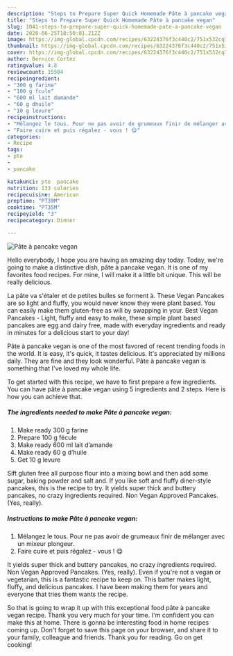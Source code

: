 ```yaml
---
description: "Steps to Prepare Super Quick Homemade Pâte à pancake vegan"
title: "Steps to Prepare Super Quick Homemade Pâte à pancake vegan"
slug: 1041-steps-to-prepare-super-quick-homemade-pate-a-pancake-vegan
date: 2020-06-25T18:50:01.212Z
image: https://img-global.cpcdn.com/recipes/63224376f3c440c2/751x532cq70/pate-a-pancake-vegan-photo-principale-de-la-recette.jpg
thumbnail: https://img-global.cpcdn.com/recipes/63224376f3c440c2/751x532cq70/pate-a-pancake-vegan-photo-principale-de-la-recette.jpg
cover: https://img-global.cpcdn.com/recipes/63224376f3c440c2/751x532cq70/pate-a-pancake-vegan-photo-principale-de-la-recette.jpg
author: Bernice Cortez
ratingvalue: 4.8
reviewcount: 15504
recipeingredient:
- "300 g farine"
- "100 g fcule"
- "600 ml lait damande"
- "60 g dhuile"
- "10 g levure"
recipeinstructions:
- "Mélangez le tous. Pour ne pas avoir de grumeaux finir de mélanger avec un mixeur plongeur."
- "Faire cuire et puis régalez - vous ! 😋"
categories:
- Recipe
tags:
- pte
- 
- pancake

katakunci: pte  pancake 
nutrition: 133 calories
recipecuisine: American
preptime: "PT39M"
cooktime: "PT35M"
recipeyield: "3"
recipecategory: Dinner

---
```



![Pâte à pancake vegan](https://img-global.cpcdn.com/recipes/63224376f3c440c2/751x532cq70/pate-a-pancake-vegan-photo-principale-de-la-recette.jpg)

Hello everybody, I hope you are having an amazing day today. Today, we're going to make a distinctive dish, pâte à pancake vegan. It is one of my favorites food recipes. For mine, I will make it a little bit unique. This will be really delicious.

La pâte va s&#39;étaler et de petites bulles se forment à. These Vegan Pancakes are so light and fluffy, you would never know they were plant based. You can easily make them gluten-free as will by swapping in your. Best Vegan Pancakes - Light, fluffy and easy to make, these simple plant based pancakes are egg and dairy free, made with everyday ingredients and ready in minutes for a delicious start to your day!

Pâte à pancake vegan is one of the most favored of recent trending foods in the world. It is easy, it's quick, it tastes delicious. It's appreciated by millions daily. They are fine and they look wonderful. Pâte à pancake vegan is something that I've loved my whole life.


To get started with this recipe, we have to first prepare a few ingredients. You can have pâte à pancake vegan using 5 ingredients and 2 steps. Here is how you can achieve that.

<!--inarticleads1-->

##### The ingredients needed to make Pâte à pancake vegan:

1. Make ready 300 g farine
1. Prepare 100 g fécule
1. Make ready 600 ml lait d’amande
1. Make ready 60 g d’huile
1. Get 10 g levure


Sift gluten free all purpose flour into a mixing bowl and then add some sugar, baking powder and salt and. If you like soft and fluffy diner-style pancakes, this is the recipe to try. It yields super thick and buttery pancakes, no crazy ingredients required. Non Vegan Approved Pancakes. (Yes, really). 

<!--inarticleads2-->

##### Instructions to make Pâte à pancake vegan:

1. Mélangez le tous. Pour ne pas avoir de grumeaux finir de mélanger avec un mixeur plongeur.
1. Faire cuire et puis régalez - vous ! 😋


It yields super thick and buttery pancakes, no crazy ingredients required. Non Vegan Approved Pancakes. (Yes, really). Even if you&#39;re not a vegan or vegetarian, this is a fantastic recipe to keep on. This batter makes light, fluffy, and delicious pancakes. I have been making them for years and everyone that tries them wants the recipe. 

So that is going to wrap it up with this exceptional food pâte à pancake vegan recipe. Thank you very much for your time. I'm confident you can make this at home. There is gonna be interesting food in home recipes coming up. Don't forget to save this page on your browser, and share it to your family, colleague and friends. Thank you for reading. Go on get cooking!
